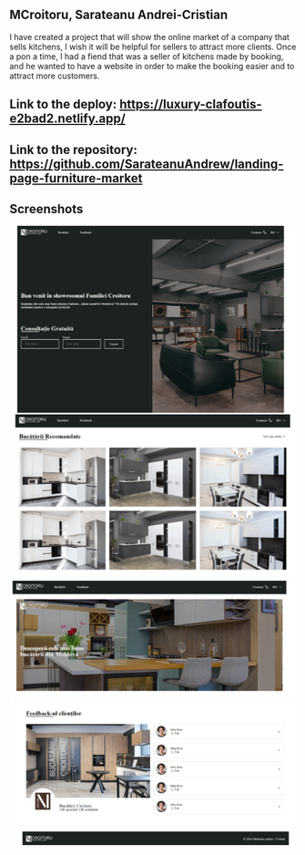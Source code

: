 ## MCroitoru, Sarateanu Andrei-Cristian
I have created a project that will show the online market of a company that sells kitchens, I wish it will be helpful 
for sellers to attract more clients. Once a pon a time, I had a fiend that was a seller of 
kitchens made by booking, and he wanted to have a website in order to make the booking easier 
and to attract more customers.

## Link to the deploy: https://luxury-clafoutis-e2bad2.netlify.app/
## Link to the repository: https://github.com/SarateanuAndrew/landing-page-furniture-market

## Screenshots
![alt text](resources/screens/Screen(1).png)
![alt text](resources/screens/Screen(2).png)
![alt text](resources/screens/Screen(3).png)
![alt text](resources/screens/Screen(4).png)

